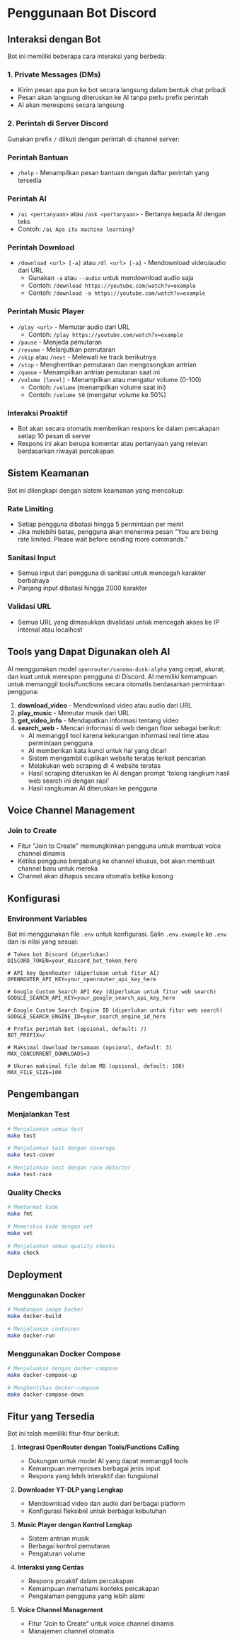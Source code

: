 # Penggunaan Bot Discord

## Interaksi dengan Bot

Bot ini memiliki beberapa cara interaksi yang berbeda:

### 1. Private Messages (DMs)
- Kirim pesan apa pun ke bot secara langsung dalam bentuk chat pribadi
- Pesan akan langsung diteruskan ke AI tanpa perlu prefix perintah
- AI akan merespons secara langsung

### 2. Perintah di Server Discord
Gunakan prefix `/` diikuti dengan perintah di channel server:

### Perintah Bantuan
- `/help` - Menampilkan pesan bantuan dengan daftar perintah yang tersedia

### Perintah AI
- `/ai <pertanyaan>` atau `/ask <pertanyaan>` - Bertanya kepada AI dengan teks
- Contoh: `/ai Apa itu machine learning?`

### Perintah Download
- `/download <url> [-a]` atau `/dl <url> [-a]` - Mendownload video/audio dari URL
  - Gunakan `-a` atau `--audio` untuk mendownload audio saja
  - Contoh: `/download https://youtube.com/watch?v=example`
  - Contoh: `/download -a https://youtube.com/watch?v=example`

### Perintah Music Player
- `/play <url>` - Memutar audio dari URL
  - Contoh: `/play https://youtube.com/watch?v=example`
- `/pause` - Menjeda pemutaran
- `/resume` - Melanjutkan pemutaran
- `/skip` atau `/next` - Melewati ke track berikutnya
- `/stop` - Menghentikan pemutaran dan mengosongkan antrian
- `/queue` - Menampilkan antrian pemutaran saat ini
- `/volume [level]` - Menampilkan atau mengatur volume (0-100)
  - Contoh: `/volume` (menampilkan volume saat ini)
  - Contoh: `/volume 50` (mengatur volume ke 50%)

### Interaksi Proaktif
- Bot akan secara otomatis memberikan respons ke dalam percakapan setiap 10 pesan di server
- Respons ini akan berupa komentar atau pertanyaan yang relevan berdasarkan riwayat percakapan

## Sistem Keamanan

Bot ini dilengkapi dengan sistem keamanan yang mencakup:

### Rate Limiting
- Setiap pengguna dibatasi hingga 5 permintaan per menit
- Jika melebihi batas, pengguna akan menerima pesan "You are being rate limited. Please wait before sending more commands."

### Sanitasi Input
- Semua input dari pengguna di sanitasi untuk mencegah karakter berbahaya
- Panjang input dibatasi hingga 2000 karakter

### Validasi URL
- Semua URL yang dimasukkan divalidasi untuk mencegah akses ke IP internal atau localhost

## Tools yang Dapat Digunakan oleh AI

AI menggunakan model `openrouter/sonoma-dusk-alpha` yang cepat, akurat, dan kuat untuk merespon pengguna di Discord. AI memiliki kemampuan untuk memanggil tools/functions secara otomatis berdasarkan permintaan pengguna:

1. **download_video** - Mendownload video atau audio dari URL
2. **play_music** - Memutar musik dari URL
3. **get_video_info** - Mendapatkan informasi tentang video
4. **search_web** - Mencari informasi di web dengan flow sebagai berikut:
   - AI memanggil tool karena kekurangan informasi real time atau permintaan pengguna
   - AI memberikan kata kunci untuk hal yang dicari
   - Sistem mengambil cuplikan website teratas terkait pencarian
   - Melakukan web scraping di 4 website teratas
   - Hasil scraping diteruskan ke AI dengan prompt 'tolong rangkum hasil web search ini dengan rapi'
   - Hasil rangkuman AI diteruskan ke pengguna

## Voice Channel Management

### Join to Create
- Fitur "Join to Create" memungkinkan pengguna untuk membuat voice channel dinamis
- Ketika pengguna bergabung ke channel khusus, bot akan membuat channel baru untuk mereka
- Channel akan dihapus secara otomatis ketika kosong

## Konfigurasi

### Environment Variables
Bot ini menggunakan file `.env` untuk konfigurasi. Salin `.env.example` ke `.env` dan isi nilai yang sesuai:

```env
# Token bot Discord (diperlukan)
DISCORD_TOKEN=your_discord_bot_token_here

# API key OpenRouter (diperlukan untuk fitur AI)
OPENROUTER_API_KEY=your_openrouter_api_key_here

# Google Custom Search API Key (diperlukan untuk fitur web search)
GOOGLE_SEARCH_API_KEY=your_google_search_api_key_here

# Google Custom Search Engine ID (diperlukan untuk fitur web search)
GOOGLE_SEARCH_ENGINE_ID=your_search_engine_id_here

# Prefix perintah bot (opsional, default: /)
BOT_PREFIX=/

# Maksimal download bersamaan (opsional, default: 3)
MAX_CONCURRENT_DOWNLOADS=3

# Ukuran maksimal file dalam MB (opsional, default: 100)
MAX_FILE_SIZE=100
```

## Pengembangan

### Menjalankan Test
```bash
# Menjalankan semua test
make test

# Menjalankan test dengan coverage
make test-cover

# Menjalankan test dengan race detector
make test-race
```

### Quality Checks
```bash
# Memformat kode
make fmt

# Memeriksa kode dengan vet
make vet

# Menjalankan semua quality checks
make check
```

## Deployment

### Menggunakan Docker
```bash
# Membangun image Docker
make docker-build

# Menjalankan container
make docker-run
```

### Menggunakan Docker Compose
```bash
# Menjalankan dengan docker-compose
make docker-compose-up

# Menghentikan docker-compose
make docker-compose-down
```

## Fitur yang Tersedia

Bot ini telah memiliki fitur-fitur berikut:

1. **Integrasi OpenRouter dengan Tools/Functions Calling**
   - Dukungan untuk model AI yang dapat memanggil tools
   - Kemampuan memproses berbagai jenis input
   - Respons yang lebih interaktif dan fungsional

2. **Downloader YT-DLP yang Lengkap**
   - Mendownload video dan audio dari berbagai platform
   - Konfigurasi fleksibel untuk berbagai kebutuhan

3. **Music Player dengan Kontrol Lengkap**
   - Sistem antrian musik
   - Berbagai kontrol pemutaran
   - Pengaturan volume

4. **Interaksi yang Cerdas**
   - Respons proaktif dalam percakapan
   - Kemampuan memahami konteks percakapan
   - Pengalaman pengguna yang lebih alami

5. **Voice Channel Management**
   - Fitur "Join to Create" untuk voice channel dinamis
   - Manajemen channel otomatis